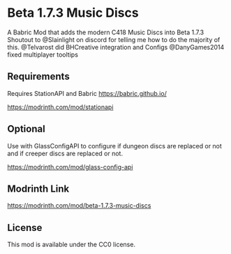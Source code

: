 # Beta 1.7.3 Music Discs
A Babric Mod that adds the modern C418 Music Discs into Beta 1.7.3
Shoutout to @Slainlight on discord for telling me how to do the majority of this.
@Telvarost did BHCreative integration and Configs
@DanyGames2014 fixed multiplayer tooltips
## Requirements
Requires StationAPI and Babric
https://babric.github.io/

https://modrinth.com/mod/stationapi

## Optional
Use with GlassConfigAPI to configure if dungeon discs are replaced or not and if creeper discs are replaced or not.

https://modrinth.com/mod/glass-config-api

## Modrinth Link
https://modrinth.com/mod/beta-1.7.3-music-discs
## License
This mod is available under the CC0 license.